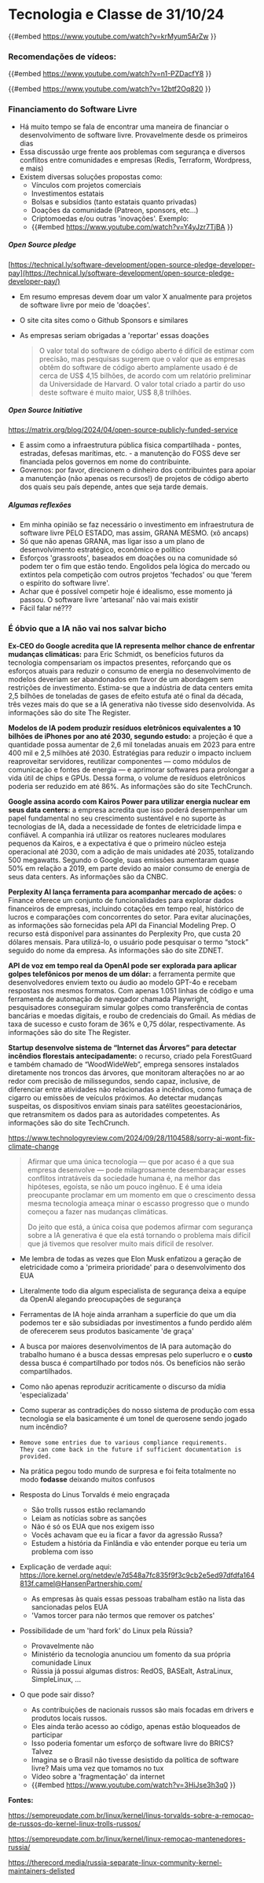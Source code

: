 # Tecnologia e Classe de 31/10/24

{{#embed https://www.youtube.com/watch?v=krMyum5ArZw }}

### Recomendações de vídeos:

{{#embed https://www.youtube.com/watch?v=n1-PZDacfY8 }}

{{#embed https://www.youtube.com/watch?v=12btf2Oq820 }}

### Financiamento do Software Livre

- Há muito tempo se fala de encontrar uma maneira de financiar o desenvolvimento de software livre. Provavelmente desde os primeiros dias
- Essa discussão urge frente aos problemas com segurança e diversos conflitos entre comunidades e empresas (Redis, Terraform, Wordpress, e mais)
- Existem diversas soluções propostas como:
  - Vínculos com projetos comerciais
  - Investimentos estatais
  - Bolsas e subsídios (tanto estatais quanto privadas)
  - Doações da comunidade (Patreon, sponsors, etc...)
  - Criptomoedas e/ou outras 'inovações'. Exemplo:
  - {{#embed https://www.youtube.com/watch?v=Y4yJzr7TjBA }}

##### Open Source pledge

[https://technical.ly/software-development/open-source-pledge-developer-pay](https://technical.ly/software-development/open-source-pledge-developer-pay/)

- Em resumo empresas devem doar um valor X anualmente para projetos de software livre por meio de 'doações'.
- O site cita sites como o Github Sponsors e similares
- As empresas seriam obrigadas a 'reportar' essas doações

  > O valor total do software de código aberto é difícil de estimar com precisão, mas pesquisas sugerem que o valor que as empresas obtêm do software de código aberto amplamente usado é de cerca de US$ 4,15 bilhões, de acordo com um relatório preliminar da Universidade de Harvard. O valor total criado a partir do uso deste software é muito maior, US$ 8,8 trilhões.

##### Open Source Initiative

<https://matrix.org/blog/2024/04/open-source-publicly-funded-service>

- E assim como a infraestrutura pública física compartilhada - pontes, estradas, defesas marítimas, etc. - a manutenção do FOSS deve ser financiada pelos governos em nome do contribuinte.
- Governos: por favor, direcionem o dinheiro dos contribuintes para apoiar a manutenção (não apenas os recursos!) de projetos de código aberto dos quais seu país depende, antes que seja tarde demais.

##### Algumas reflexões

- Em minha opinião se faz necessário o investimento em infraestrutura de software livre PELO ESTADO, mas assim, GRANA MESMO. (xô ancaps)
- Só que não apenas GRANA, mas ligar isso a um plano de desenvolvimento estratégico, econômico e político
- Esforços 'grassroots', baseados em doações ou na comunidade só podem ter o fim que estão tendo. Engolidos pela lógica do mercado ou extintos pela competição com outros projetos 'fechados' ou que 'ferem o espírito do software livre'.
- Achar que é possível competir hoje é idealismo, esse momento já passou. O software livre 'artesanal' não vai mais existir
- Fácil falar né???

### É **óbvio** que a IA não vai nos salvar bicho

**Ex-CEO do Google acredita que IA representa melhor chance de enfrentar mudanças climáticas:**  para Eric Schmidt, os benefícios futuros da tecnologia compensariam os  impactos presentes, reforçando que os esforços atuais para reduzir o  consumo de energia no desenvolvimento de modelos deveriam ser  abandonados em favor de um abordagem sem restrições de investimento.  Estima-se que a indústria de data centers emita 2,5 bilhões de toneladas  de gases de efeito estufa até o final da década, três vezes mais do que  se a IA generativa não tivesse sido desenvolvida. As informações são do  site The Register.

**Modelos de IA podem produzir resíduos eletrônicos equivalentes a 10 bilhões de iPhones por ano até 2030, segundo estudo:** a projeção é que a quantidade possa aumentar de 2,6 mil toneladas anuais em 2023 para entre 400 mil e 2,5 milhões até 2030. Estratégias para reduzir o impacto incluem reaproveitar servidores, reutilizar componentes — como módulos de comunicação e fontes de energia — e aprimorar softwares para prolongar a vida útil de chips e GPUs. Dessa forma, o volume de resíduos eletrônicos poderia ser reduzido em até 86%. As informações são do site TechCrunch.

**Google assina acordo com Kairos Power para utilizar energia nuclear em seus data centers:**  a empresa acredita que isso poderá desempenhar um papel fundamental no  seu crescimento sustentável e no suporte às tecnologias de IA, dada a  necessidade de fontes de eletricidade limpa e confiável. A companhia irá  utilizar os reatores nucleares modulares pequenos da Kairos, e a  expectativa é que o primeiro núcleo esteja operacional até 2030, com a  adição de mais unidades até 2035, totalizando 500 megawatts. Segundo o  Google, suas emissões aumentaram quase 50% em relação a 2019, em parte  devido ao maior consumo de energia de seus data centers. As informações  são da CNBC.

**Perplexity AI lança ferramenta para acompanhar mercado de ações:** o Finance oferece um conjunto de funcionalidades para explorar dados financeiros de empresas, incluindo cotações em tempo real, histórico de lucros e comparações com concorrentes do setor. Para evitar alucinações, as informações são fornecidas pela API da Financial Modeling Prep. O recurso está disponível para assinantes do Perplexity Pro, que custa 20 dólares mensais. Para utilizá-lo, o usuário pode pesquisar o termo “stock” seguido do nome da empresa. As informações são do site ZDNET.

**API de voz em tempo real da OpenAI pode ser explorada para aplicar golpes telefônicos por menos de um dólar:** a ferramenta permite que desenvolvedores enviem texto ou áudio ao modelo GPT-4o e recebam respostas nos mesmos formatos. Com apenas 1.051 linhas de código e uma ferramenta de automação de navegador chamada Playwright, pesquisadores conseguiram simular golpes como transferência de contas bancárias e moedas digitais, e roubo de credenciais do Gmail. As médias de taxa de sucesso e custo foram de 36% e 0,75 dólar, respectivamente. As informações são do site The Register.

**Startup desenvolve sistema de “Internet das Árvores” para detectar incêndios florestais antecipadamente:** o recurso, criado pela ForestGuard e também chamado de “WoodWideWeb”, emprega sensores instalados diretamente nos troncos das árvores, que monitoram alterações no ar ao redor com precisão de milissegundos, sendo capaz, inclusive, de diferenciar entre atividades não relacionadas a incêndios, como fumaça de cigarro ou emissões de veículos próximos. Ao detectar mudanças suspeitas, os dispositivos enviam sinais para satélites geoestacionários, que retransmitem os dados para as autoridades competentes. As informações são do site TechCrunch.

<https://www.technologyreview.com/2024/09/28/1104588/sorry-ai-wont-fix-climate-change>

> Afirmar que uma única tecnologia — que por acaso é a que sua empresa desenvolve — pode milagrosamente desembaraçar esses conflitos intratáveis ​​da sociedade humana é, na melhor das hipóteses, egoísta, se não um pouco ingênuo. E é uma ideia preocupante proclamar em um momento em que o crescimento dessa mesma tecnologia ameaça minar o escasso progresso que o mundo começou a fazer nas mudanças climáticas.
>
> Do jeito que está, a única coisa que podemos afirmar com segurança sobre a IA generativa é que ela está tornando o problema mais difícil que já tivemos que resolver muito mais difícil de resolver.

- Me lembra de todas as vezes que Elon Musk enfatizou a geração de eletricidade como a 'primeira prioridade' para o desenvolvimento dos EUA
- Literalmente todo dia algum especialista de segurança deixa a equipe da OpenAI alegando preocupações de segurança
- Ferramentas de IA hoje ainda arranham a superfície do que um dia podemos ter e são subsidiadas por investimentos a fundo perdido além de oferecerem seus produtos basicamente 'de graça'
- A busca por maiores desenvolvimentos de IA para automação do trabalho humano é a busca dessas empresas pelo superlucro e o **custo** dessa busca é compartilhado por todos nós. Os benefícios não serão compartilhados.
- Como não apenas reproduzir acriticamente o discurso da mídia 'especializada'
- Como superar as contradições do nosso sistema de produção com essa tecnologia se ela basicamente é um tonel de querosene sendo jogado num incêndio?

- ```
  Remove some entries due to various compliance requirements.
  They can come back in the future if sufficient documentation is provided.
  ```
- Na prática pegou todo mundo de surpresa e foi feita totalmente no modo **fodasse** deixando muitos confusos
- Resposta do Linus Torvalds é meio engraçada
  - São trolls russos estão reclamando
  - Leiam as notícias sobre as sanções
  - Não é só os EUA que nos exigem isso
  - Vocês achavam que eu ia ficar a favor da agressão Russa?
  - Estudem a história da Finlândia e vão entender porque eu teria um problema com isso
- Explicação de verdade aqui: <https://lore.kernel.org/netdev/e7d548a7fc835f9f3c9cb2e5ed97dfdfa164813f.camel@HansenPartnership.com/>
  - As empresas às quais essas pessoas trabalham estão na lista das sancionadas pelos EUA
  - 'Vamos torcer para não termos que remover os patches'
- Possibilidade de um 'hard fork' do Linux pela Rússia?
  - Provavelmente não
  - Ministério da tecnologia anunciou um fomento da sua própria comunidade Linux
  - Rússia já possui algumas distros: RedOS, BASEalt, AstraLinux, SimpleLinux, ...
- O que pode sair disso?
  - As contribuições de nacionais russos são mais focadas em drivers e produtos locais russos.
  - Eles ainda terão acesso ao código, apenas estão bloqueados de participar
  - Isso poderia fomentar um esforço de software livre do BRICS? Talvez
  - Imagina se o Brasil não tivesse desistido da política de software livre? Mais uma vez que tomamos no tux
  - Vídeo sobre a 'fragmentação' da internet
  - {{#embed https://www.youtube.com/watch?v=3HiJse3h3q0 }}

**Fontes:**

<https://sempreupdate.com.br/linux/kernel/linus-torvalds-sobre-a-remocao-de-russos-do-kernel-linux-trolls-russos/>

<https://sempreupdate.com.br/linux/kernel/linux-remocao-mantenedores-russia/>

<https://therecord.media/russia-separate-linux-community-kernel-maintainers-delisted>
